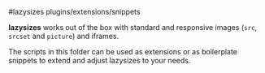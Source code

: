 #lazysizes plugins/extensions/snippets

**lazysizes** works out of the box with standard and responsive images (``src``, ``srcset`` and ``picture``) and iframes.

The scripts in this folder can be used as extensions or as boilerplate snippets to extend and adjust lazysizes to your needs. 

